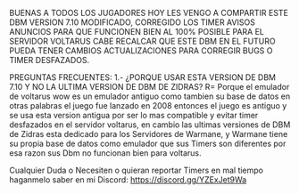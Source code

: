 BUENAS A TODOS LOS JUGADORES HOY LES VENGO A COMPARTIR ESTE DBM VERSION 7.10 MODIFICADO, CORREGIDO LOS TIMER AVISOS ANUNCIOS PARA QUE FUNCIONEN BIEN AL 100% POSIBLE PARA EL SERVIDOR VOLTARUS
CABE RECALCAR QUE ESTE DBM EN EL FUTURO PUEDA TENER CAMBIOS ACTUALIZACIONES PARA CORREGIR BUGS O TIMER DESFAZADOS.

PREGUNTAS FRECUENTES:
1.- ¿PORQUE USAR ESTA VERSION DE DBM 7.10 Y NO LA ULTIMA VERSION DE DBM DE ZIDRAS?
R= Porque el emulador de voltarus wow es un emulador antiguo como tambien su base de datos en otras palabras el juego fue lanzado en 2008 entonces el juego es antiguo
y se usa esta version antigua por ser lo mas compatible y evitar timer desfazados en el servidor voltarus, en cambio las ultimas versiones de DBM de Zidras esta dedicado
para los Servidores de Warmane, y Warmane tiene su propia base de datos como emulador que sus Timers son diferentes por esa razon sus Dbm no funcionan bien para voltarus.

Cualquier Duda o Necesiten o quieran reportar Timers en mal tiempo haganmelo saber en mi Discord: https://discord.gg/YZExJet9Wa
